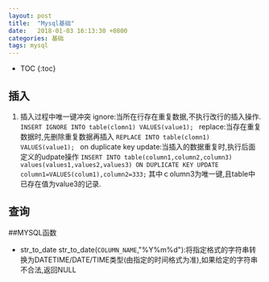 ```yaml
---
layout: post
title:  "Mysql基础"
date:   2018-01-03 16:13:30 +0800
categories: 基础
tags: mysql
---
```


* TOC
{:toc}

## 插入
1. 插入过程中唯一键冲突
ignore:当所在行存在重复数据,不执行改行的插入操作.
`INSERT IGNORE INTO table(clomn1) VALUES(value1); `
replace:当存在重复数据时,先删除重复数据再插入
`REPLACE INTO table(clomn1) VALUES(value1); `
on duplicate key update:当插入的数据重复时,执行后面定义的udpate操作
`INSERT INTO table(column1,column2,column3) values(values1,values2,values3) ON DUPLICATE KEY UPDATE column1=VALUES(colum1),column2=333;`
其中ｃolumn3为唯一键,且table中已存在值为value3的记录.

## 查询

##MYSQL函数
* str_to_date
str_to_date(`COLUMN_NAME`,"%Y%m%d"):将指定格式的字符串转换为DATETIME/DATE/TIME类型(由指定的时间格式为准),如果给定的字符串不合法,返回NULL